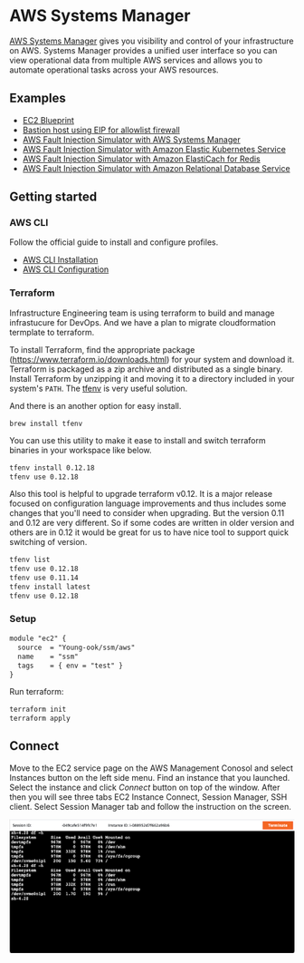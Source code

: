 # AWS Systems Manager
[AWS Systems Manager](https://aws.amazon.com/systems-manager/) gives you visibility and control of your infrastructure on AWS. Systems Manager provides a unified user interface so you can view operational data from multiple AWS services and allows you to automate operational tasks across your AWS resources.

## Examples
- [EC2 Blueprint](https://github.com/Young-ook/terraform-aws-ssm/tree/main/examples/blueprint)
- [Bastion host using EIP for allowlist firewall](https://github.com/Young-ook/terraform-aws-ssm/blob/main/examples/eip)
- [AWS Fault Injection Simulator with AWS Systems Manager](https://github.com/Young-ook/terraform-aws-fis/blob/main/examples/ec2)
- [AWS Fault Injection Simulator with Amazon Elastic Kubernetes Service](https://github.com/Young-ook/terraform-aws-fis/blob/main/examples/eks)
- [AWS Fault Injection Simulator with Amazon ElastiCach for Redis](https://github.com/Young-ook/terraform-aws-fis/blob/main/examples/redis)
- [AWS Fault Injection Simulator with Amazon Relational Database Service](https://github.com/Young-ook/terraform-aws-fis/blob/main/examples/rds)

## Getting started
### AWS CLI
Follow the official guide to install and configure profiles.
- [AWS CLI Installation](https://docs.aws.amazon.com/cli/latest/userguide/cli-chap-install.html)
- [AWS CLI Configuration](https://docs.aws.amazon.com/cli/latest/userguide/cli-configure-profiles.html)

### Terraform
Infrastructure Engineering team is using terraform to build and manage infrastucure for DevOps. And we have a plan to migrate cloudformation termplate to terraform.

To install Terraform, find the appropriate package (https://www.terraform.io/downloads.html) for your system and download it. Terraform is packaged as a zip archive and distributed as a single binary. Install Terraform by unzipping it and moving it to a directory included in your system's `PATH`. The [tfenv](https://github.com/tfutils/tfenv) is very useful solution.

And there is an another option for easy install.
```
brew install tfenv
```
You can use this utility to make it ease to install and switch terraform binaries in your workspace like below.
```
tfenv install 0.12.18
tfenv use 0.12.18
```
Also this tool is helpful to upgrade terraform v0.12. It is a major release focused on configuration language improvements and thus includes some changes that you'll need to consider when upgrading. But the version 0.11 and 0.12 are very different. So if some codes are written in older version and others are in 0.12 it would be great for us to have nice tool to support quick switching of version.
```
tfenv list
tfenv use 0.12.18
tfenv use 0.11.14
tfenv install latest
tfenv use 0.12.18
```

### Setup
```hcl
module "ec2" {
  source  = "Young-ook/ssm/aws"
  name    = "ssm"
  tags    = { env = "test" }
}
```
Run terraform:
```
terraform init
terraform apply
```

## Connect
Move to the EC2 service page on the AWS Management Conosol and select Instances button on the left side menu. Find an instance that you launched. Select the instance and click *Connect* button on top of the window. After then you will see three tabs EC2 Instance Connect, Session Manager, SSH client. Select Session Manager tab and follow the instruction on the screen.

![aws-fis-ec2-disk-stress](images/aws-fis-ec2-disk-stress.png)
